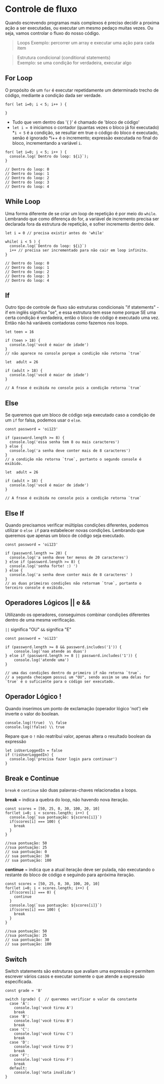 # Controle de fluxo

Quando escrevendo programas mais complexos é preciso decidir a proxima ação a ser executadas, ou executar um mesmo pedaço muitas vezes.  Ou seja, vamos controlar o fluxo do nosso código.


> Loops
Exemplo: percorrer um array e executar uma ação para cada item

> Estrutura condicional (conditional statements)  
Exemplo: se uma condição for verdadeira, executar algo


## For Loop

O propósito de um `for` é executar repetidamente um determinado trecho de código, mediante a condição dada ser verdade.

```
for( let i=0; i < 5; i++ ) {

}
```
* Tudo que vem dentro das '{ }' é chamado de 'bloco de código'
* `let i = 0` iniciamos o contador (quantas vezes o bloco já foi executado)
*`i < 5` é a condição, se resultar em true o código do bloco é executado, senão é ignorado
*i++  é o incremento; expressão executada no final do bloco, incrementando a variável `i`.

```
for( let i=0; i < 5; i++ ) {
  console.log(`Dentro do loop: ${i}`);
}

// Dentro do loop: 0
// Dentro do loop: 1
// Dentro do loop: 2
// Dentro do loop: 3
// Dentro do loop: 4

```

## While Loop

Uma forma diferente de se criar um loop de repetição é por meio do `while`. Lembrando que como diferença do for, a variável de incremento precisa ser declarada fora da estrutura de repetição, e sofrer incremento dentro dele.

```
let i = 0 // precisa existir antes do 'while'

while( i < 5 ) {
  console.log(`Dentro do loop: ${i}`)
  i++ // precisa ser incrementado para não cair em loop infinito.
}

// Dentro do loop: 0
// Dentro do loop: 1
// Dentro do loop: 2
// Dentro do loop: 3
// Dentro do loop: 4

```

## If

Outro tipo de controle de fluxo são estruturas condicionais "if statements" - if em inglês significa "se", e essa estrutura tem esse nome porque SE uma certa condição é verdadeira, então o bloco de código é executado uma vez. Então não há variáveis contadoras como fazemos nos loops.

```
let teen = 16

if (teen > 18) {
  console.log('você é maior de idade')
}
// não aparece no console porque a condição não retorna `true`

let  adult = 26

if (adult > 18) {
  console.log('você é maior de idade')
}

// A frase é exibida no console pois a condição retorna `true`

```

## Else 

Se queremos que um bloco de código seja executado caso a condição de um `if` for falsa, podemos usar o `else`. 

```
const password = 'oi123'

if (password.length >= 8) {
  console.log('essa senha tem 8 ou mais caracteres')
} else {
  console.log('a senha deve conter mais de 8 caracteres')
}
// a condição não retorna `true`, portanto o segundo console é exibido.

let  adult = 26

if (adult > 18) {
  console.log('você é maior de idade')
}

// A frase é exibida no console pois a condição retorna `true`

```

## Else If

Quando precisamos verificar múltiplas condições diferentes, podemos utilizar o `else if` para estabelecer novas condições. Lembrando que queremos que apenas um bloco de código seja executado.

```
const password = 'oi123'

if (password.length >= 20) {
  console.log('a senha deve ter menos de 20 caracteres')
} else if (password.length >= 8) {
  console.log('senha forte! :) ')
} else {
  console.log('a senha deve conter mais de 8 caracteres' )
}
// as duas primeiras condições não retornam `true`, portanto o terceiro console é exibido.

```
## Operadores Lógicos || e &&

Utilizando os operadores, conseguimos combinar condições diferentes dentro de uma mesma verificação.  

`||` significa "OU"
`&&` significa "E"

```
const password = 'oi123'

if (password.length >= 8 && password.includes('1')) {
    console.log('nao atende as duas')
} else if (password.length >= 8 || password.includes('1')) {
    console.log('atende uma')
}

// uma das condições dentro do primeiro if não retorna `true`. 
// a segunda checagem possui um "OU", sendo assim se uma delas for `true` é o suficiente para o código ser executado.

```

## Operador Lógico ! 

Quando inserimos um ponto de exclamação (operador lógico 'not') ele inverte o valor do boolean.

```
console.log(!true)  \\ false
console.log(!false) \\ true

```
Repare que o `!` não reatribui valor, apenas altera o resultado boolean da expressão

```
let isUserLoggedIn = false
if (!isUserLoggedIn) {
  console.log('precisa fazer login para continuar')
}

```


## Break e Continue

`break` e `continue` são duas palavras-chaves relacionadas a loops.

**break** = indica a quebra do loop, não havendo nova iteração. 

```
const scores = [50, 25, 0, 30, 100, 20, 10]
for(let i=0; i < scores.length; i++) {
  console.log(`sua pontuação: ${scores[i]}`)
  if(scores[i] === 100) {
    break
  }
}

//sua pontuação: 50
//sua pontuação: 25
// sua pontuação: 0
// sua pontuação: 30
// sua pontuação: 100

```

**continue** = indica que a atual iteração deve ser pulada, não executando o restante do bloco de código e seguindo para apróxima iteração.

```
const scores = [50, 25, 0, 30, 100, 20, 10]
for(let i=0; i < scores.length; i++) {
  if(scores[i] === 0) {
    continue
  }
  console.log(`sua pontuação: ${scores[i]}`)
  if(scores[i] === 100) {
    break
  }
}

//sua pontuação: 50
//sua pontuação: 25
// sua pontuação: 30
// sua pontuação: 100

```

## Switch 

Switch statements são estruturas que avaliam uma expressão e permitem escrever vários casos e executar somente o que atende a expressão especificada.


```
const grade = 'B'

switch (grade) {  // queremos verificar o valor da constante
  case 'A':
    console.log('você tirou A')
    break
  case 'B':
    console.log('você tirou B')
    break
  case 'C':
    console.log('você tirou C')
    break
  case 'D':
    console.log('você tirou D')
    break
  case 'F':
    console.log('você tirou F')
    break
  default:
    console.log('nota inválida')
}